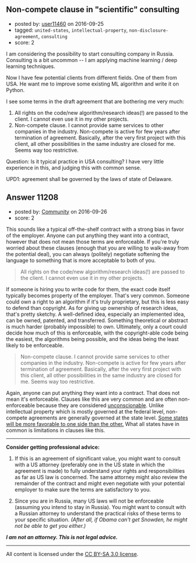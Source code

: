 ## Non-compete clause in "scientific" consulting

- posted by: [user11460](https://stackexchange.com/users/9263400/user11460) on 2016-09-25
- tagged: `united-states`, `intellectual-property`, `non-disclosure-agreement`, `consulting`
- score: 2

<p>I am considering the possibility to start consulting company in Russia. Consulting is a bit uncommon -- I am applying machine learning / deep learning techniques. </p>

<p>Now I have few potential clients from different fields. One of them from USA. He want me to improve some existing ML algorithm and write it on Python. </p>

<p>I see some terms in the draft agreement that are bothering me very much:</p>

<ol>
<li>All rights on the code/new algorithm/research ideas(!) are passed to the client. I cannot even use it in my other projects.</li>
<li>Non-compete clause. I cannot provide same services to other companies in the industry. Non-compete is active for few years after termination of agreement. Basically, after the very first project with this client, all other possibilities in the same industry are closed for me. Seems way too restrictive.</li>
</ol>

<p>Question: Is it typical practice in USA consulting? I have very little experience in this, and judging this with common sense.</p>

<p>UPD1: agreement shall be governed by the laws of state of Delaware.</p>



## Answer 11208

- posted by: [Community](https://stackexchange.com/users/-1/community) on 2016-09-26
- score: 2

<p>This sounds like a typical off-the-shelf contract with a strong bias in favor of the employer. Anyone can put anything they want into a contract, however that does not mean those terms are enforceable. If you're truly worried about these clauses (enough that you are willing to walk-away from the potential deal), you can always (politely) negotiate softening the language to something that is more acceptable to both of you.</p>

<blockquote>
  <p>All rights on the code/new algorithm/research ideas(!) are passed to the client. I cannot even use it in my other projects.</p>
</blockquote>

<p>If someone is hiring you to write code for them, the exact code itself typically becomes property of the employer. That's very common. Someone could own a right to an algorithm if it's truly proprietary, but this is less easy to defend than copyright. As for giving up ownership of research ideas, that's pretty sketchy. A well-defined idea, especially an implemented idea, can be owned, patented, and transferred. Something theoretical or abstract is much harder (probably impossible) to own. Ultimately, only a court could decide how much of this is enforceable, with the copyright-able code being the easiest, the algorithms being possible, and the ideas being the least likely to be enforceable.</p>

<blockquote>
  <p>Non-compete clause. I cannot provide same services to other companies in the industry. Non-compete is active for few years after termination of agreement. Basically, after the very first project with this client, all other possibilities in the same industry are closed for me. Seems way too restrictive.</p>
</blockquote>

<p>Again, anyone can put anything they want into a contract. That does not mean it's enforceable. Clauses like this are very common and are often non-enforceable because they are considered <a href="https://en.wikipedia.org/wiki/Unconscionability" rel="nofollow">unconscionable</a>. Unlike intellectual property which is mostly governed at the federal level, non-compete agreements are generally governed at the state level. <a href="https://en.wikipedia.org/wiki/Non-compete_clause#United_States" rel="nofollow">Some states will be more favorable to one side than the other.</a> What all states have in common is limitations in clauses like this.</p>

<hr>

<p><strong>Consider getting professional advice:</strong></p>

<ol>
<li><p>If this is an agreement of significant value, you might want to consult with a US attorney (preferably one in the US state in which the agreement is made) to fully understand your rights and responsibilities as far as US law is concerned. The same attorney might also review the remainder of the contract and might even negotiate with your potential employer to make sure the terms are satisfactory to you.</p></li>
<li><p>Since you are in Russia, many US laws will not be enforceable (assuming you intend to stay in Russia). You might want to consult with a Russian attorney to understand the practical risks of these terms to your specific situation. <em>(After all, if Obama can't get Snowden, he might not be able to get you either.)</em></p></li>
</ol>

<p><strong><em>I am not an attorney. This is not legal advice.</em></strong></p>




---

All content is licensed under the [CC BY-SA 3.0 license](https://creativecommons.org/licenses/by-sa/3.0/).

